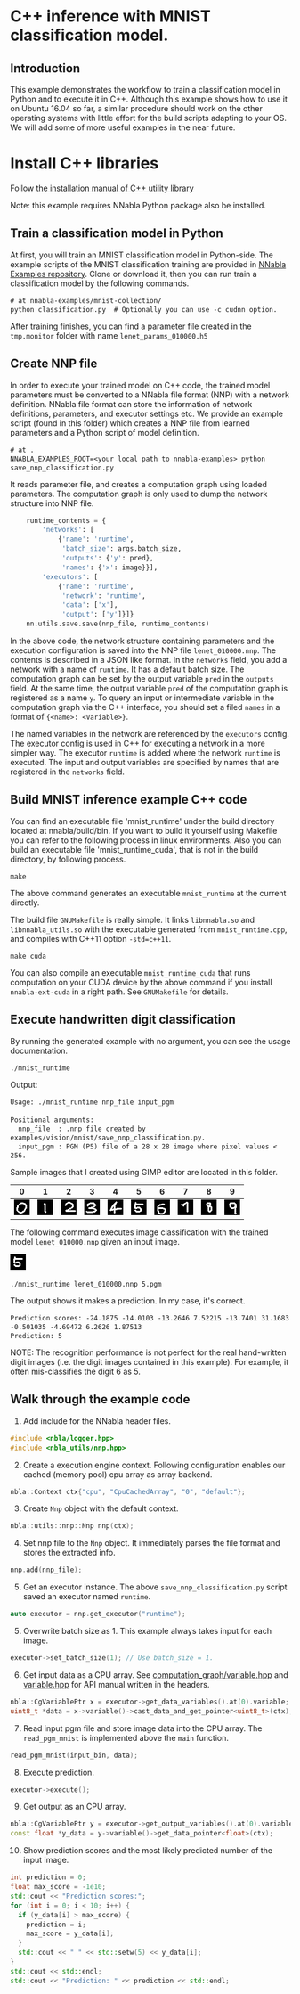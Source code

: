 # C++ inference with MNIST classification model.

## Introduction

This example demonstrates the workflow to train a classification model in Python and to execute it in C++. Although this example shows how to use it on Ubuntu 16.04 so far, a similar procedure should work on the other operating systems with little effort for the build scripts adapting to your OS. We will add some of more useful examples in the near future.

# Install C++ libraries

Follow [the installation manual of C++ utility library](../../../doc/build/build.md)

Note: this example requires NNabla Python package also be installed.

## Train a classification model in Python
At first, you will train an MNIST classification model in Python-side. The example scripts of the MNIST classification training are provided in [NNabla Examples repository](https://github.com/sony/nnabla-examples). Clone or download it, then you can run train a classification model by the following commands.

```shell
# at nnabla-examples/mnist-collection/
python classification.py  # Optionally you can use -c cudnn option.
```

After training finishes, you can find a parameter file created in the `tmp.monitor` folder with name `lenet_params_010000.h5`

## Create NNP file

In order to execute your trained model on C++ code, the trained model parameters must be converted to a NNabla file format (NNP) with a network definition. NNabla file format can store the information of network definitions, parameters, and executor settings etc. We provide an example script (found in this folder) which creates a NNP file from learned parameters and a Python script of model definition.

```shell
# at .
NNABLA_EXAMPLES_ROOT=<your local path to nnabla-examples> python save_nnp_classification.py
```

It reads parameter file, and creates a computation graph using loaded parameters. The computation graph is only used to dump the network structure into NNP file.

```python
    runtime_contents = {
        'networks': [
            {'name': 'runtime',
             'batch_size': args.batch_size,
             'outputs': {'y': pred},
             'names': {'x': image}}],
        'executors': [
            {'name': 'runtime',
             'network': 'runtime',
             'data': ['x'],
             'output': ['y']}]}
    nn.utils.save.save(nnp_file, runtime_contents)
```
In the above code, the network structure containing parameters and the execution configuration is saved into the NNP file `lenet_010000.nnp`. The contents is described in a JSON like format. In the `networks` field, you add a network with a name of `runtime`. It has a default batch size. The computation graph can be set by the output variable `pred` in the `outputs` field. At the same time, the output variable `pred` of the computation graph is registered as a name `y`. To query an input or intermediate variable in the computation graph via the C++ interface, you should set a filed `names` in a format of `{<name>: <Variable>}`.

The named variables in the network are referenced by the `executors` config. The executor config is used in C++ for executing a network in a more simpler way. The executor `runtime` is added where the network `runtime` is executed. The input and output variables are specified by names that are registered in the `networks` field.

## Build MNIST inference example C++ code
You can find an executable file 'mnist_runtime' under the build directory located at nnabla/build/bin.
If you want to build it yourself using Makefile you can refer to the following process in linux environments.
Also you can build an executable file 'mnist_runtime_cuda', that is not in the build directory,  by following process.


```shell
make
```

The above command generates an executable `mnist_runtime` at the current directly.

The build file `GNUMakefile` is really simple. It links `libnnabla.so` and `libnnabla_utils.so` with the executable generated from `mnist_runtime.cpp`, and compiles with C++11 option `-std=c++11`.

```shell
make cuda
```

You can also compile an executable `mnist_runtime_cuda` that runs computation on your CUDA device by the above command if you install `nnabla-ext-cuda` in a right path. See `GNUMakefile` for details.


## Execute handwritten digit classification

By running the generated example with no argument, you can see the usage documentation.

```shell
./mnist_runtime
```

Output:
```
Usage: ./mnist_runtime nnp_file input_pgm

Positional arguments:
  nnp_file  : .nnp file created by examples/vision/mnist/save_nnp_classification.py.
  input_pgm : PGM (P5) file of a 28 x 28 image where pixel values < 256.
```

Sample images that I created using GIMP editor are located in this folder.

0 | 1 | 2 | 3 | 4 | 5 | 6 | 7 | 8 | 9
:---:|:---:|:---:|:---:|:---:|:---:|:---:|:---:|:---:|:---:
![0](./original_images/0.png "0")|![1](./original_images/1.png "1")|![2](./original_images/2.png "2")|![3](./original_images/3.png "3")|![4](./original_images/4.png "4")|![5](./original_images/5.png "5")|![6](./original_images/6.png "6")|![7](./original_images/7.png "7")|![8](./original_images/8.png "8")|![9](./original_images/9.png "9")

The following command executes image classification with the trained model `lenet_010000.nnp` given an input image.

![5](./original_images/5.png "5")

```shell
./mnist_runtime lenet_010000.nnp 5.pgm
```

The output shows it makes a prediction. In my case, it's correct.
```
Prediction scores: -24.1875 -14.0103 -13.2646 7.52215 -13.7401 31.1683 -0.501035 -4.69472 6.2626 1.87513
Prediction: 5
```
NOTE: The recognition performance is not perfect for the real hand-written digit images (i.e. the digit images contained in this example). For example, it often mis-classifies the digit 6 as 5.

## Walk through the example code

1. Add include for the NNabla header files.
```c++
#include <nbla/logger.hpp>
#include <nbla_utils/nnp.hpp>
```

2. Create a execution engine context. Following configuration enables our cached (memory pool) cpu array as array backend.
```c++
nbla::Context ctx{"cpu", "CpuCachedArray", "0", "default"};
```

3. Create `Nnp` object with the default context.
```c++
nbla::utils::nnp::Nnp nnp(ctx);
```

4. Set nnp file to the `Nnp` object. It immediately parses the file format and stores the extracted info.
```c++
nnp.add(nnp_file);
```

5. Get an executor instance. The above `save_nnp_classification.py` script saved an executor named `runtime`.
```c++
auto executor = nnp.get_executor("runtime");
```

5. Overwrite batch size as 1. This example always takes input for each image.
```c++
executor->set_batch_size(1); // Use batch_size = 1.
```

6. Get input data as a CPU array. See [computation_graph/variable.hpp](../../../include/nbla/computation_graph/variable.hpp) and [variable.hpp](../../../include/nbla/variable.hpp) for API manual written in the headers.
```c++
nbla::CgVariablePtr x = executor->get_data_variables().at(0).variable;
uint8_t *data = x->variable()->cast_data_and_get_pointer<uint8_t>(ctx);
```

7. Read input pgm file and store image data into the CPU array. The `read_pgm_mnist` is implemented above the `main` function.
```c++
read_pgm_mnist(input_bin, data);
```

8. Execute prediction.
```c++
executor->execute();
```

9. Get output as an CPU array.
```c++
nbla::CgVariablePtr y = executor->get_output_variables().at(0).variable;
const float *y_data = y->variable()->get_data_pointer<float>(ctx);
```

10. Show prediction scores and the most likely predicted number of the input image.
```c++
int prediction = 0;
float max_score = -1e10;
std::cout << "Prediction scores:";
for (int i = 0; i < 10; i++) {
  if (y_data[i] > max_score) {
	prediction = i;
	max_score = y_data[i];
  }
  std::cout << " " << std::setw(5) << y_data[i];
}
std::cout << std::endl;
std::cout << "Prediction: " << prediction << std::endl;
```
